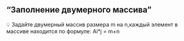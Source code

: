 ## “Заполнение двумерного массива”

💡 Задайте двумерный массив размера m на n,каждый элемент в массиве находится по формуле: Аi*j = m+n